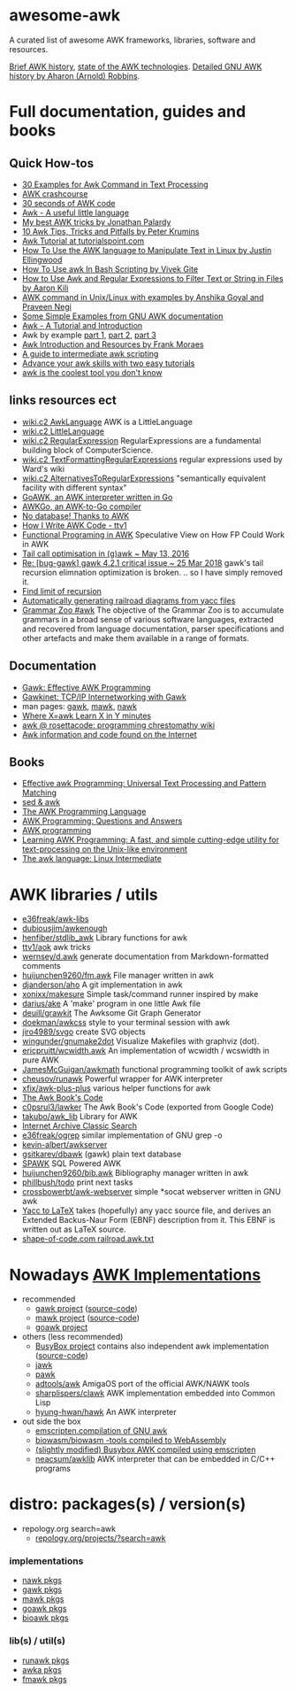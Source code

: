 # awesome-awk
A curated list of awesome AWK frameworks, libraries, software and resources.

[Brief AWK history](https://en.wikipedia.org/wiki/AWK#History), [state of the AWK technologies](https://lwn.net/Articles/820829/). [Detailed GNU AWK history by Aharon (Arnold) Robbins](http://www.skeeve.com/gnu-awk-and-me-2014.pdf).



# Full documentation, guides and books

## Quick How-tos 
 * [30 Examples for Awk Command in Text Processing](https://likegeeks.com/awk-command/)
 * [AWK crashcourse](https://github.com/freznicek/awk-crashcourse/blob/master/README.md)
 * [30 seconds of AWK code](https://github.com/freznicek/30-seconds-of-awk-code/blob/master/README.md)
 * [Awk - A useful little language](https://dev.to/rrampage/awk---a-useful-little-language-2fhf)
 * [My best AWK tricks by Jonathan Palardy](https://blog.jpalardy.com/posts/my-best-awk-tricks/)
 * [10 Awk Tips, Tricks and Pitfalls by Peter Krumins](http://www.catonmat.net/blog/ten-awk-tips-tricks-and-pitfalls)
 * [Awk Tutorial at tutorialspoint.com](https://www.tutorialspoint.com/awk/)
 * [How To Use the AWK language to Manipulate Text in Linux by Justin Ellingwood](https://www.digitalocean.com/community/tutorials/how-to-use-the-awk-language-to-manipulate-text-in-linux)
 * [How To Use awk In Bash Scripting by Vivek Gite](https://www.cyberciti.biz/faq/bash-scripting-using-awk/)
 * [How to Use Awk and Regular Expressions to Filter Text or String in Files by Aaron Kili](https://www.tecmint.com/use-linux-awk-command-to-filter-text-string-in-files/)
 * [AWK command in Unix/Linux with examples by Anshika Goyal and Praveen Negi](https://www.geeksforgeeks.org/awk-command-unixlinux-examples/)
 * [Some Simple Examples from GNU AWK documentation](https://www.gnu.org/software/gawk/manual/html_node/Very-Simple.html)
 * [Awk - A Tutorial and Introduction](http://www.grymoire.com/Unix/Awk.html)
 * Awk by example [part 1](https://www.ibm.com/developerworks/library/l-awk1/index.html), [part 2](https://www.ibm.com/developerworks/library/l-awk2), [part 3](https://www.ibm.com/developerworks/library/l-awk3)
 * [Awk Introduction and Resources by Frank Moraes](https://www.whoishostingthis.com/resources/awk/)
 * [A guide to intermediate awk scripting](https://opensource.com/article/19/11/intermediate-awk-scripting)
 * [Advance your awk skills with two easy tutorials](https://opensource.com/article/19/10/advanced-awk)
 * [awk is the coolest tool you don't know](https://portal.mozz.us/gemini/drewdevault.com/2021/05/03/awk-is-the-coolest-tool-you-dont-know.gmi)

## links resources ect
 * [wiki.c2 AwkLanguage](https://wiki.c2.com/?AwkLanguage) AWK is a LittleLanguage
 * [wiki.c2 LittleLanguage](https://wiki.c2.com/?LittleLanguage) 
 * [wiki.c2 RegularExpression](https://wiki.c2.com/?RegularExpression) RegularExpressions are a fundamental building block of ComputerScience.
 * [wiki.c2 TextFormattingRegularExpressions](https://wiki.c2.com/?TextFormattingRegularExpressions) regular expressions used by Ward's wiki
 * [wiki.c2 AlternativesToRegularExpressions](https://wiki.c2.com/?AlternativesToRegularExpressions)  "semantically equivalent facility with different syntax"
 * [GoAWK, an AWK interpreter written in Go](https://benhoyt.com/writings/goawk/)
 * [AWKGo, an AWK-to-Go compiler](https://benhoyt.com/writings/awkgo/)
 * [No database! Thanks to AWK](http://freesoftwaremagazine.com/articles/look_mum_no_database_thanks_to_awk/)
 * [How I Write AWK Code - ttv1](https://github.com/ttv1/aok/blob/master/docs/codingtips.md#how-i-write-awk-code)
 * [Functional Programing in AWK](http://www.btellez.com/posts/fp-awk.html) Speculative View on How FP Could Work in AWK
 * [Tail call optimisation in (g)awk ~ May 13, 2016](https://blog.0branch.com/posts/2016-05-13-awk-tco.html)
 * [Re: [bug-gawk] gawk 4.2.1 critical issue ~ 25 Mar 2018](https://lists.gnu.org/archive/html/bug-gawk/2018-03/msg00040.html) gawk's tail recursion elimnation optimization is broken. .. so I have simply removed it.
 * [Find limit of recursion](https://rosettacode.org/wiki/Find_limit_of_recursion#AWK)
 * [Automatically generating railroad diagrams from yacc files](https://shape-of-code.com/2012/06/12/automatically-generating-railroad-diagrams-from-yacc-files/)
 * [Grammar Zoo #awk](https://slebok.github.io/zoo/#awk) The objective of the Grammar Zoo is to accumulate grammars in a broad sense of various software languages, extracted and recovered from language documentation, parser specifications and other artefacts and make them available in a range of formats.



## Documentation

 * [Gawk: Effective AWK Programming](https://www.gnu.org/software/gawk/manual/)
 * [Gawkinet: TCP/IP Internetworking with Gawk](https://www.gnu.org/software/gawk/manual/gawkinet/gawkinet.html)
 * man pages: [gawk](https://linux.die.net/man/1/gawk), [mawk](http://invisible-island.net/mawk/manpage/mawk.html), [nawk](https://linux.die.net/man/1/nawk)
 * [Where X=awk Learn X in Y minutes](https://learnxinyminutes.com/docs/awk/)
 * [awk @ rosettacode: programming chrestomathy wiki](http://rosettacode.org/wiki/Category:AWK)
 * [Awk information and code found on the Internet](https://balbach.net/awk/doku.php)


## Books
 * [Effective awk Programming: Universal Text Processing and Pattern Matching](https://www.amazon.com/Effective-awk-Programming-Universal-Processing/dp/1491904615/)
 * [sed & awk](https://www.amazon.com/Sed-Awk-Dale-Dougherty/dp/1565922255/)
 * [The AWK Programming Language](https://www.amazon.com/AWK-Programming-Language-Alfred-Aho/dp/020107981X/)
 * [AWK Programming: Questions and Answers](https://www.amazon.co.uk/AWK-Programming-Questions-George-Duckett-ebook/dp/B00RWVOLTG)
 * [AWK programming](https://books.google.cz/books/about/Awk_Programming.html?id=69oEAAAACAAJ)
 * [Learning AWK Programming: A fast, and simple cutting-edge utility for text-processing on the Unix-like environment](https://www.amazon.com/Learning-AWK-Programming-cutting-edge-text-processing-ebook/dp/B07BT98HDS)
 * [The awk language: Linux Intermediate](https://books.google.com/books?id=pUO1CwAAQBAJ&dq=bibliogroup:%22Linux+Intermediate%22)

  
# AWK libraries  /  utils
 * [e36freak/awk-libs](https://github.com/e36freak/awk-libs)
 * [dubiousjim/awkenough](https://github.com/dubiousjim/awkenough)
 * [henfiber/stdlib_awk](https://github.com/henfiber/stdlib_awk) Library functions for awk 
 * [ttv1/aok](https://github.com/ttv1/aok)  awk tricks
 * [wernsey/d.awk](https://github.com/wernsey/d.awk) generate documentation from Markdown-formatted comments 
 * [huijunchen9260/fm.awk](https://github.com/huijunchen9260/fm.awk)  File manager written in awk 
 * [djanderson/aho](https://github.com/djanderson/aho) A git implementation in awk 
 * [xonixx/makesure](https://github.com/xonixx/makesure) Simple task/command runner inspired by make
 * [darius/ake](https://github.com/darius/ake) A 'make' program in one little Awk file 
 * [deuill/grawkit](https://github.com/deuill/grawkit) The Awksome Git Graph Generator 
 * [doekman/awkcss](https://github.com/doekman/awkcss)  style to your terminal session with awk
 * [jiro4989/svgo](https://github.com/jiro4989/svgo)  create SVG objects
 * [wingunder/gnumake2dot](https://github.com/wingunder/gnumake2dot) Visualize Makefiles with graphviz (dot).
 * [ericpruitt/wcwidth.awk](https://github.com/ericpruitt/wcwidth.awk) An implementation of wcwidth / wcswidth in pure AWK 
 * [JamesMcGuigan/awkmath](https://github.com/JamesMcGuigan/awkmath) functional programming toolkit of awk scripts
 * [cheusov/runawk](https://github.com/cheusov/runawk) Powerful wrapper for AWK interpreter
 * [xfix/awk-plus-plus](https://github.com/xfix/awk-plus-plus) various helper functions for awk
 * [The Awk Book's Code](https://code.google.com/archive/p/lawker/)
 * [c0psrul3/lawker](https://github.com/c0psrul3/lawker) The Awk Book's Code (exported from Google Code)
 * [takubo/awk_lib](https://github.com/takubo/awk_lib) Library for AWK
 * [Internet Archive Classic Search](https://bitbucket.org/stbalbach/internetarchiveclassicsearch/src/master/)
 * [e36freak/ogrep](https://github.com/e36freak/ogrep) similar implementation of GNU grep -o 
 * [kevin-albert/awkserver](https://github.com/kevin-albert/awkserver)
 * [gsitkarev/dbawk](https://github.com/gsitkarev/dbawk) (gawk) plain text database 
 * [SPAWK](spawk.info/index.html) SQL Powered AWK
 * [huijunchen9260/bib.awk](https://github.com/huijunchen9260/bib.awk)  Bibliography manager written in awk 
 * [phillbush/todo](https://github.com/phillbush/todo) print next tasks
 * [crossbowerbt/awk-webserver](https://github.com/crossbowerbt/awk-webserver) simple *socat webserver written in GNU awk
 * [Yacc to LaTeX](https://web.archive.org/web/20150910190944/http://www.alchar.org/~aedil/Projects/y2l.html) takes (hopefully) any yacc source file, and derives an Extended Backus-Naur Form (EBNF) description from it. This EBNF is written out as LaTeX source. 
 * [shape-of-code.com railroad.awk.txt](https://www.shape-of-code.com/images/railroad.awk.txt)


# Nowadays [AWK Implementations](https://en.wikipedia.org/wiki/AWK#Versions_and_implementations)
 * recommended
   * [gawk project](https://savannah.gnu.org/projects/gawk/) ([source-code](http://git.savannah.gnu.org/cgit/gawk.git))
   * [mawk project](http://invisible-island.net/mawk/mawk.html) ([source-code](https://github.com/ThomasDickey))
   * [goawk project](https://github.com/benhoyt/goawk)
 * others (less recommended)
   * [BusyBox project](https://www.busybox.net/) contains also independent awk implementation ([source-code](https://git.busybox.net/busybox))
   * [jawk](http://jawk.sourceforge.net/)
   * [pawk](https://github.com/jasontrigg0/pawk)
   * [adtools/awk](https://github.com/adtools/awk) AmigaOS port of the official AWK/NAWK tools 
   * [sharplispers/clawk](https://github.com/sharplispers/clawk) AWK implementation embedded into Common Lisp 
   * [hyung-hwan/hawk](https://github.com/hyung-hwan/hawk) An AWK interpreter 
 * out side the box 
   * [emscripten.compilation of GNU awk](https://github.com/petli-full/awkjs)
   * [biowasm/biowasm -tools compiled to WebAssembly](https://github.com/biowasm/biowasm/tree/main/tools/gawk)
   * [(slightly modified) Busybox AWK compiled using emscripten](https://github.com/agordon/webawk)
   * [neacsum/awklib](https://github.com/neacsum/awklib) AWK interpreter that can be embedded in C/C++ programs



# distro: packages(s) / version(s)
* repology.org search=awk
  * [repology.org/projects/?search=awk](https://repology.org/projects/?search=awk&maintainer=&category=&inrepo=&notinrepo=&repos=&families=&repos_newest=&families_newest=)
 ### implementations
* [nawk pkgs](https://repology.org/project/nawk/versions)
* [gawk pkgs](https://repology.org/project/gawk/versions) 
* [mawk pkgs](https://repology.org/project/mawk/versions) 
* [goawk pkgs](https://repology.org/project/goawk/versions)
* [bioawk pkgs](https://repology.org/project/bioawk/versions)
   
 ### lib(s) / util(s)
* [runawk pkgs](https://repology.org/project/runawk/versions) 
* [awka pkgs](https://repology.org/project/awka/versions)
* [fmawk pkgs](https://repology.org/project/fmawk/versions) 


  

